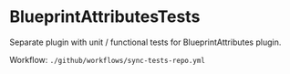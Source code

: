 # BlueprintAttributesTests

Separate plugin with unit / functional tests for BlueprintAttributes plugin.

Workflow: `./github/workflows/sync-tests-repo.yml`
